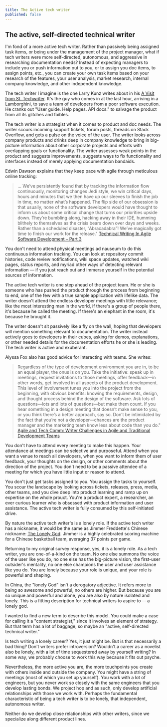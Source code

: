 ```yaml
---
title: The Active tech writer
published: false
---
```


## The active, self-directed technical writer

I'm fond of a more active tech writer. Rather than passively being assigned task items, or being under the management of the project manager, what if tech writers were more self-directed, autonomous, and aggressive in researching documentation needs? Instead of expecting managers to include you or push information out to you, or to assign you doc items, to assign points, etc., you can create your own task items based on your research of the features, your user analysis, market research, internal company knowledge, and other independent knowledge.

The tech writer I imagine is the one Larry Kunz writes about in his [A Visit from St. Techwriter](https://larrykunz.wordpress.com/2016/12/19/a-visit-from-st-techwriter/). It's the guy who comes in at the last hour, arriving in a Lamborghini, to save a team of developers from a poor software execution. He cranks out "User guide. Help pages. API docs." to salvage the product from all its glitches and foibles.

The tech writer is a strategist when it comes to product and doc needs. The writer scours incoming support tickets, forum posts, threads on Stack Overflow, and gets a pulse on the voice of the user. The writer looks across company products and drinks deep in company knowledge to bring in big-picture information about other corporate projects and efforts with overlapping goals or functionality. The writer assesses weak points in the product and suggests improvements, suggests ways to fix functionality and interfaces instead of merely applying documentation bandaids.

Edwin Dawson explains that they keep pace with agile through meticulous online tracking:
> ... We’ve persistently found that by tracking the information flow continuously, monitoring changes Jedi style, we win critical days, hours and minutes that we then have up our sleeves to finish the job in time, no matter what’s happened. The flip side of our obsession is that usually, none of the software developers would have thought to inform us about some critical change that turns our priorities upside down. They’re bumbling along, hacking away in their IDE, humming blithely to themselves as the crisis bears down over days and weeks. Rather than a scheduled disaster, “Abracadabra”! We’ve magically got time to finish our work for the release." [Technical Writing In Agile Software Development – Part 3](http://atlassianblog.wpengine.com/2009/09/technical_writing_in_agile_software_development_part_3/)

You don't need to attend physical meetings ad nauseum to do this continuous information tracking. You can look at repository commit histories, code review notifications, wiki space updates, watched wiki pages, status reports, and myriad other ways of detecting relevant information &mdash; if you just reach out and immerse yourself in the potential sources of information.

The active tech writer is one step ahead of the project team. He or she is someone who has pushed the product through the process from beginning to end, one of the few with a true sample application with lifelike data. The writer doesn't attend the endless developer meetings with little relevance; like the most interesting man in the world, if there's a group of people there, it's because he called the meeting. If there's an elephant in the room, it's because he brought it.

The writer doesn't sit passively like a fly on the wall, hoping that developers will mention something relevant to documentation. The writer instead actively goes to developers in their cubes, asking for demos, explanations, or other needed details for the documentation efforts he or she is leading. The tech writer is active and exuberant.

Alyssa Fox also has good advice for interacting with teams. She writes:

>Regardless of the type of development environment you are in, to be an equal player, the onus is on you. Take the initiative: speak up in meetings, request invitations to those meetings, offer feedback—in other words, get involved in all aspects of the product development. This level of involvement tunes you into the project from the beginning, with obvious benefits: knowing the requirements, design, and thought process behind the design of the software. Ask lots of questions—lots and lots of questions—but make them count. If you hear something in a design meeting that doesn’t make sense to you, or you think there’s a better approach, say so. Don’t be intimidated by the fact that you’re not a developer—chances are the product manager and the marketing team know less about code than you do." [Agile and Tech Comm: Writer Challenges in Agile and Traditional Development Teams](https://techwhirl.com/agile-and-tech-comm-writer-challenges-development-teams/)

You don't have to attend every meeting to make this happen. Your attendance at meetings can be selective and purposeful. Attend when you want a venue to reach all developers, when you want to inform them of user feedback, your thoughts on the design, or other comments about the direction of the project. You don't need to be a passive attendee of a meeting for which you have little input or reason to attend.

You don't just get tasks assigned to you. You assign the tasks to yourself. You scour the landscape by looking across tickets, releases, press, media, other teams, and you dive deep into  product learning and ramp up on expertise on the whole prouct. You're a product expert, a researcher, an ever curious learner who is obsessed with product information and user assistance. The active tech writer is fully consumed by this self-initiated drive.

By nature the active tech writer's is a lonely role. If the active tech writer has a nickname, it would be the same as Jimmer Freddette's Chinese nickname: [The Lonely God](http://www.deseretnews.com/article/865671226/Morning-links-Jimmer-Fredette-called-a-Lonely-God-NBA-power-rankings-BYU-LSU-football-game.html). Jimmer is a highly celebrated scoring machine for a Chinese basketball team, averaging 37 points per game.

Returning to my original survey response, yes, it is a lonely role. As a tech writer, you are one-of-a-kind on the team. No one else summons the voice of the user like you do, no one else has the big-picture vision, the first-user outsider's mentality, no one else champions the user and user assistance like you do. You are lonely because your role is unique, and your role is powerful and shaping.

In China, the "lonely God" isn't a derogatory adjective. It refers more to being so awesome and powerful, no others are higher. But because you are so unique and powerful and alone, you are also by nature isolated and lonely. This is a fitting description for technical writers to aspire to -- a lonely god.

I wanted to find a new term to describe this model. You could make a case for calling it a "content strategist," since it involves an element of strategy. But that term has a lot of baggage, so maybe an "active, self-directed technical writer."


Is tech writing a lonely career? Yes, it just might be. But is that necessarily a bad thing? Don't writers prefer introversion? Wouldn't a career as a novelist also be lonely, with a lot of time sequestered away by yourself writing? In some way, we probably choose to work this way because it fits out psyche.

Nevertheless, the more active you are, the more touchpoints you create with others inside and outside the company. You might have a string of meetings (most of which you set up yourself). You work with a lot of engineers, but you never work so closely with the same engineers that you develop lasting bonds. We project hop and as such, only develop artificial relationships with those we work with. Perhaps the fundamental characteristic of being a tech writer is to be lonely, that independent, autonomous writer.

Neither do we develop close relationships with other writers, since we specialize along different product lines.
